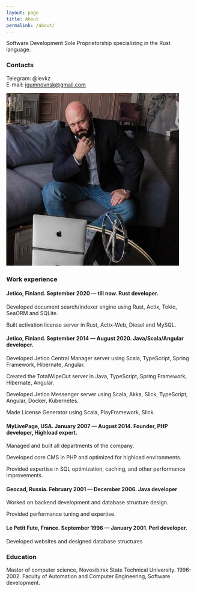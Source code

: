 ```yaml
---
layout: page
title: About
permalink: /about/
---
```

Software Development Sole Proprietorship specializing in the Rust language.

### Contacts

Telegram: @ievkz  
E-mail: igumnovnsk@gmail.com

![Evgeny Igumnov](igumnov.jpg)

### Work experience

#### Jetico, Finland. September 2020 — till now. Rust developer.

Developed document search/indexer engine using Rust, Actix, Tokio, SeaORM and SQLite.

Built activation license server in Rust, Actix-Web, Diesel and MySQL.

#### Jetico, Finland. September 2014 — August 2020. Java/Scala/Angular developer.

Developed Jetico Central Manager server using Scala, TypeScript, Spring Framework, Hibernate, Angular.

Created the TotalWipeOut server in Java, TypeScript, Spring Framework, Hibernate, Angular.

Developed Jetico Messenger server using Scala, Akka, Slick, TypeScript, Angular, Docker, Kubernetes.

Made License Generator using Scala, PlayFramework, Slick.

#### MyLivePage, USA. January 2007 — August 2014. Founder, PHP developer, Highload expert.

Managed and built all departments of the company.

Developed core CMS in PHP and optimized for highload environments.

Provided expertise in SQL optimization, caching, and other performance improvements.

#### Geocad, Russia. February 2001 — December 2006. Java developer

Worked on backend development and database structure design.

Provided performance tuning and expertise.

#### Le Petit Fute, France. September 1996 — January 2001. Perl developer.

Developed websites and designed database structures

### Education

Master of computer science, Novosibirsk State Technical University. 1996-2002. Faculty of Automation and Computer Engineering, Software development.


